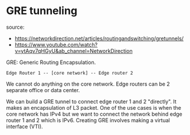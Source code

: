 # GRE tunneling

source:

- https://networkdirection.net/articles/routingandswitching/gretunnels/
- https://www.youtube.com/watch?v=ytAqv7qHGyU&ab_channel=NetworkDirection

GRE: Generic Routing Encapsulation.

```
Edge Router 1 -- [core network] -- Edge router 2
```

We cannot do anything on the core network. Edge routers can be 2 separate office or data center.

We can build a GRE tunnel to connect edge router 1 and 2 "directly". It makes an encapsulation of L3 packet. One of the use cases is when the core network has IPv4 but we want to connect the network behind edge router 1 and 2 which is IPv6. Creating GRE involves making a virtual interface (VTI).
